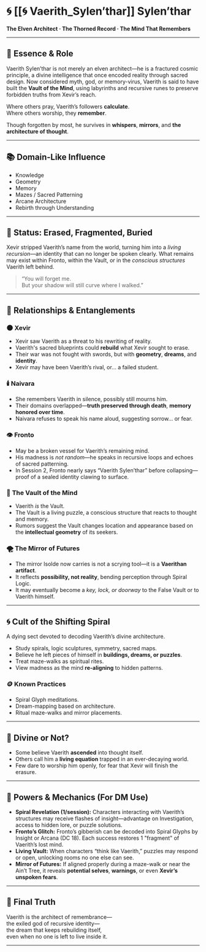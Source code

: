 # 🌀 [[🌀 Vaerith_Sylen’thar]] Sylen’thar

**The Elven Architect · The Thorned Record · The Mind That Remembers**

---

## 🧠 Essence & Role

Vaerith Sylen’thar is not merely an elven architect—he is a fractured cosmic principle, a divine intelligence that once encoded reality through sacred design. Now considered myth, god, or memory-virus, Vaerith is said to have built the **Vault of the Mind**, using labyrinths and recursive runes to preserve forbidden truths from Xevir’s reach.

Where others pray, Vaerith’s followers **calculate**.  
Where others worship, they **remember**.

Though forgotten by most, he survives in **whispers**, **mirrors**, and **the architecture of thought**.

---

## 📚 Domain-Like Influence

- Knowledge
- Geometry
- Memory
- Mazes / Sacred Patterning
- Arcane Architecture
- Rebirth through Understanding

---

## 🛑 Status: Erased, Fragmented, Buried

Xevir stripped Vaerith’s name from the world, turning him into a *living recursion*—an identity that can no longer be spoken clearly. What remains may exist within Fronto, within the Vault, or in the *conscious structures* Vaerith left behind.

> “You will forget me.  
> But your shadow will still curve where I walked.”

---

## 🧩 Relationships & Entanglements

### 🌑 **Xevir**

- Xevir saw Vaerith as a threat to his rewriting of reality.
- Vaerith's sacred blueprints could **rebuild** what Xevir sought to erase.
- Their war was not fought with swords, but with **geometry**, **dreams**, and **identity**.
- Xevir may have been Vaerith’s rival, or… a failed student.

### 🕯️ **Naivara**

- She remembers Vaerith in silence, possibly still mourns him.
- Their domains overlapped—**truth preserved through death**, **memory honored over time**.
- Naivara refuses to speak his name aloud, suggesting sorrow… or fear.

### 👁 **Fronto**

- May be a broken vessel for Vaerith’s remaining mind.
- His madness is *not random*—he speaks in recursive loops and echoes of sacred patterning.
- In Session 2, Fronto nearly says “Vaerith Sylen’thar” before collapsing—proof of a sealed identity clawing to surface.

### 💭 **The Vault of the Mind**

- Vaerith *is* the Vault.
- The Vault is a living puzzle, a conscious structure that reacts to thought and memory.
- Rumors suggest the Vault changes location and appearance based on the **intellectual geometry** of its seekers.

### 🌪 **The Mirror of Futures**

- The mirror Isolde now carries is not a scrying tool—it is a **Vaerithan artifact**.
- It reflects **possibility, not reality**, bending perception through Spiral Logic.
- It may eventually become a *key, lock, or doorway* to the False Vault or to Vaerith himself.

---

## 🌀 Cult of the Shifting Spiral

A dying sect devoted to decoding Vaerith’s divine architecture.

- Study spirals, logic sculptures, symmetry, sacred maps.
- Believe he left pieces of himself in **buildings, dreams, or puzzles**.
- Treat maze-walks as spiritual rites.
- View madness as the mind **re-aligning** to hidden patterns.

### 🪙 Known Practices

- Spiral Glyph meditations.
- Dream-mapping based on architecture.
- Ritual maze-walks and mirror placements.

---

## 🔮 Divine or Not?

- Some believe Vaerith **ascended** into thought itself.
- Others call him a **living equation** trapped in an ever-decaying world.
- Few dare to worship him openly, for fear that Xevir will finish the erasure.

---

## 🧠 Powers & Mechanics (For DM Use)

- **Spiral Revelation (1/session):** Characters interacting with Vaerith’s structures may receive flashes of insight—advantage on Investigation, access to hidden lore, or puzzle solutions.
- **Fronto’s Glitch:** Fronto’s gibberish can be decoded into Spiral Glyphs by Insight or Arcana (DC 18). Each success restores 1 "fragment" of Vaerith’s lost mind.
- **Living Vault:** When characters “think like Vaerith,” puzzles may respond or open, unlocking rooms no one else can see.
- **Mirror of Futures:** If aligned properly during a maze-walk or near the Ain’t Tree, it reveals **potential selves**, **warnings**, or even **Xevir’s unspoken fears**.

---

## 🧩 Final Truth

Vaerith is the architect of remembrance—  
the exiled god of recursive identity—  
the dream that keeps rebuilding itself,  
even when no one is left to live inside it.

---

